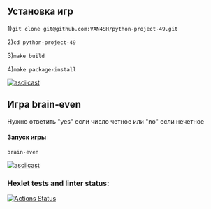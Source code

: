 ## Установка игр
1)```git clone git@github.com:VAN4SH/python-project-49.git``` 

2)```cd python-project-49```

3)```make build```

4)```make package-install```

[![asciicast](https://asciinema.org/a/0ReBkgLNikPn6h6QSvCtmmZ32.svg)](https://asciinema.org/a/0ReBkgLNikPn6h6QSvCtmmZ32)

## Игра brain-even
Нужно ответить "yes" если число четное или "no" если нечетное

#### Запуск игры
```brain-even```

[![asciicast](https://asciinema.org/a/0ReBkgLNikPn6h6QSvCtmmZ32.svg)](https://asciinema.org/a/0ReBkgLNikPn6h6QSvCtmmZ32)


### Hexlet tests and linter status:
[![Actions Status](https://github.com/VAN4SH/python-project-49/actions/workflows/hexlet-check.yml/badge.svg)](https://github.com/VAN4SH/python-project-49/actions)
